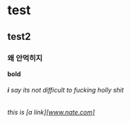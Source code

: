 # test

## test2

### 왜 안먹히지

**bold**

###### **i** say its not difficult to fucking holly shit

###### this is [a link][www.nate.com]
